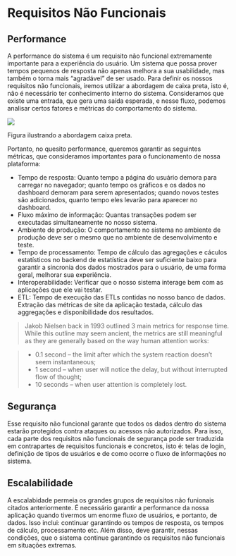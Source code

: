 # Requisitos Não Funcionais

## Performance
A performance do sistema é um requisito não funcional extremamente importante para a experiência do usuário. Um sistema que possa prover tempos pequenos de resposta não apenas melhora a sua usabilidade, mas também o torna mais “agradável” de ser usado. Para definir os nossos requisitos não funcionais, iremos utilizar a abordagem de caixa preta, isto é, não é necessário ter conhecimento interno do sistema. Consideramos que existe uma entrada, que gera uma saída esperada, e nesse fluxo, podemos analisar certos fatores e métricas do comportamento do sistema.

<img src="https://www.softwaretestinghelp.com/wp-content/qa/uploads/2018/05/Non-functional-testing.jpg">

Figura ilustrando a abordagem caixa preta.

Portanto, no quesito performance, queremos garantir as seguintes métricas, que consideramos importantes para o funcionamento de nossa plataforma:

- Tempo de resposta: Quanto tempo a página do usuário demora para carregar no navegador; quanto tempo os gráficos e os dados no dashboard demoram para serem apresentados; quando novos testes são adicionados, quanto tempo eles levarão para aparecer no dashboard.
- Fluxo máximo de informação: Quantas transações podem ser executadas simultaneamente no nosso sistema.
- Ambiente de produção: O comportamento no sistema no ambiente de produção deve ser o mesmo que no ambiente de desenvolvimento e teste.
- Tempo de processamento: Tempo de cálculo das agregações e cáculos estatísticos no backend de estatística deve ser suficiente baixo para garantir a sincronia dos dados mostrados para o usuário, de uma forma geral, melhorar sua experiência.
- Interoperabilidade: Verificar que o nosso sistema interage bem com as aplicações que ele vai testar.
- ETL: Tempo de execução das ETLs contidas no nosso banco de dados. Extração das métricas de site da aplicação testada, cálculo das aggregações e disponibilidade dos resultados.

> Jakob Nielsen back in 1993 outlined 3 main metrics for response time. While this outline may seem ancient, the metrics are still meaningful as they are generally based on the way human attention works:

> * 0.1 second – the limit after which the system reaction doesn’t seem instantaneous;
> * 1 second – when user will notice the delay, but without interrupted flow of thought;
> * 10 seconds – when user attention is completely lost.


## Segurança

Esse requisito não funcional garante que todos os dados dentro do sistema estarão protegidos contra ataques ou acessos não autorizados. Para isso, cada parte dos requisitos não funcionais de segurança pode ser traduzida em contrapartes de requisitos funcionais e concretos, isto é: telas de login, definição de tipos de usuários e de como ocorre o fluxo de informações no sistema.

## Escalabilidade

A escalabidade permeia os grandes grupos de requisitos não funionais citados anteriormente. É necessário garantir a performance da nossa aplicação quando tivermos um enorme fluxo de usuários, e portanto, de dados. Isso inclui: continuar garantindo os tempos de resposta, os tempos de cálculo, processamento etc. Além disso, deve garantir, nessas condições, que o sistema continue garantindo os requisitos não funcionais em situações extremas.
